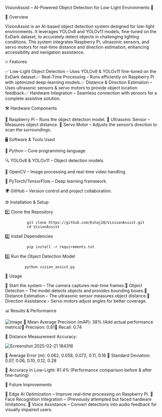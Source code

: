  VisionAssist – AI-Powered Object Detection for Low-Light Environments  🚀

📌 Overview

VisionAssist is an AI-based object detection system designed for low-light environments. It leverages YOLOv8 and YOLOv11 models, fine-tuned on the ExDark dataset, to accurately detect objects in challenging lighting conditions. The system integrates Raspberry Pi, ultrasonic sensors, and servo motors for real-time distance and direction estimation, enhancing accessibility and navigation assistance.

🔥 Features

✅ Low-Light Object Detection – Uses YOLOv8 & YOLOv11 fine-tuned on the ExDark dataset.✅ Real-Time Processing – Runs efficiently on Raspberry Pi with optimized deep-learning models.✅ Distance & Direction Estimation – Uses ultrasonic sensors & servo motors to provide object location feedback.✅ Hardware Integration – Seamless connection with sensors for a complete assistive solution.

   🛠 Hardware Components

🔹 Raspberry Pi – Runs the object detection model.
🔹 Ultrasonic Sensor – Measures object distance.
🔹 Servo Motor – Adjusts the sensor’s direction to scan the surroundings.

🖥 Software & Tools Used

🐍 Python – Core programming language.

🔍 YOLOv8 & YOLOv11 – Object detection models.

📸 OpenCV – Image processing and real-time video handling.

🧠 PyTorch/TensorFlow – Deep learning framework.

🌍 GitHub – Version control and project collaboration.


   ⚙ Installation & Setup

1️⃣ Clone the Repository

              git clone https://github.com/Eshaj20/VissionAssist.git
              cd VisionAssist

2️⃣ Install Dependencies

              pip install -r requirements.txt

3️⃣ Run the Object Detection Model

             python vision_assist.py



   🎯 Usage

🔹 Start the system – The camera captures real-time frames.🔹 Object Detection – The model detects objects and provides bounding boxes.🔹 Distance Estimation – The ultrasonic sensor measures object distance.🔹 Direction Assistance – Servo motors adjust angles for better coverage.

   📊 Results & Performance

![image](https://github.com/user-attachments/assets/44521981-4f45-40c9-8040-0e5420aca444)
📌 Mean Average Precision (mAP): 38% (Add actual performance metrics)📌 Precision: 0.81📌 Recall: 0.74

📌 Distance Measurement Accuracy:

![Screenshot 2025-02-21 184316](https://github.com/user-attachments/assets/0d8babf5-75ad-44fb-b3d9-b23a9f6c4bff)

🔹 Average Error (m): 0.062, 0.058, 0.072, 0.11, 0.16
🔹 Standard Deviation: 0.07, 0.06, 0.10, 0.12, 0.28

📌 Accuracy in Low-Light: 81.4% (Performance comparison before & after fine-tuning)

   🚀 Future Improvements

🔹 Edge AI Optimization – Improve real-time processing on Raspberry Pi.
🔹 Face Recognition Integration – (Previously attempted but faced hardware limitations.
🔹 Voice Assistance – Convert detections into audio feedback for visually impaired users.

